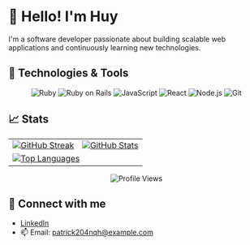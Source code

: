 # 👋 Hello! I'm Huy

I'm a software developer passionate about building scalable web applications and continuously learning new technologies.

## 🔧 Technologies & Tools

<p align="center">
  <img src="https://img.shields.io/badge/-Ruby-000?&logo=Ruby" alt="Ruby"/>
  <img src="https://img.shields.io/badge/-Ruby%20on%20Rails-000?&logo=Ruby-on-Rails" alt="Ruby on Rails"/>
  <img src="https://img.shields.io/badge/-JavaScript-000?&logo=JavaScript" alt="JavaScript"/>
  <img src="https://img.shields.io/badge/-React-000?&logo=React" alt="React"/>
  <img src="https://img.shields.io/badge/-Node.js-000?&logo=Node.js" alt="Node.js"/>
  <img src="https://img.shields.io/badge/-Git-000?&logo=Git" alt="Git"/>
</p>

## 📈 Stats

<table align="center">
  <tr>
    <td>
      <a href="https://git.io/streak-stats">
        <img src="https://github-readme-streak-stats.herokuapp.com/?user=patrick204nqh&theme=dracula" alt="GitHub Streak"/>
      </a>
    </td>
    <td>
      <a href="https://github.com/anuraghazra/github-readme-stats">
        <img src="https://github-readme-stats.vercel.app/api?username=patrick204nqh&show_icons=true&theme=react&count_private=true" alt="GitHub Stats"/>
      </a>
    </td>
  </tr>
  <tr>
    <td colspan="2">
      <a href="https://github.com/anuraghazra/github-readme-stats">
        <img src="https://github-readme-stats.vercel.app/api/top-langs/?username=patrick204nqh&show_icons=true&theme=vue-dark" alt="Top Languages"/>
      </a>
    </td>
  </tr>
</table>

<p align="center">
  <img src="https://komarev.com/ghpvc/?username=patrick204nqh&color=blue&style=for-the-badge" alt="Profile Views"/>
</p>

## 🔗 Connect with me

- [LinkedIn](https://www.linkedin.com/in/patrick204qnh)
- 📫 Email: patrick204nqh@example.com
